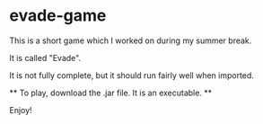 # evade-game

This is a short game which I worked on during my summer break.

It is called "Evade".

It is not fully complete, but it should run fairly well when imported.

** To play, download the .jar file. It is an executable. **

Enjoy!
